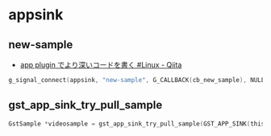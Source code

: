 # appsink

## new-sample

- [app plugin でより深いコードを書く #Linux - Qiita](https://qiita.com/tetsukuz/items/88c5e98e8a5aef3dcb6d)

```c
g_signal_connect(appsink, "new-sample", G_CALLBACK(cb_new_sample), NULL);
```

## gst_app_sink_try_pull_sample

```c
GstSample *videosample = gst_app_sink_try_pull_sample(GST_APP_SINK(this->_appsink), 10 * GST_MSECOND);
```

